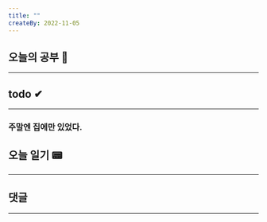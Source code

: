 ```yaml
---
title: ""
createBy: 2022-11-05
---
```

## 오늘의 공부 🎉
---
### 

## todo ✔
---
### 주말엔 집에만 있었다.

## 오늘 일기 📟
---
#### 

## 댓글
---

<Comment />